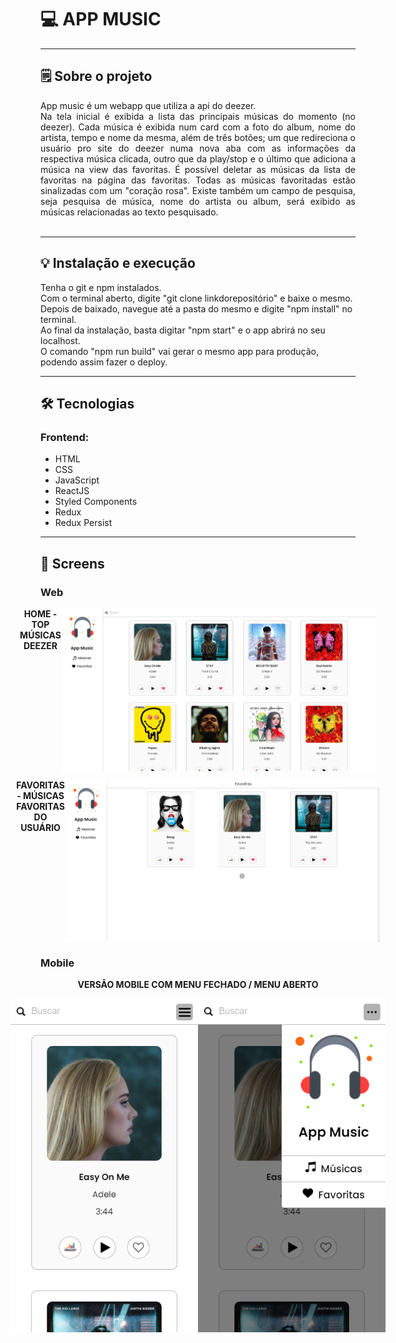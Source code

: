 # 💻 APP MUSIC

---

## 🗒️ Sobre o projeto

<div style="text-align: justify;">
App music é um webapp que utiliza a api do deezer. <br />Na tela inicial é exibida a lista das principais músicas do momento (no deezer). 
Cada música é exibida num card com a foto do album, nome do artista, tempo e nome da mesma, além de três botões; um que redireciona o usuário
pro site do deezer numa nova aba com as informações da respectiva música clicada, outro que da play/stop e o último que adiciona a música na view das favoritas.
É possível deletar as músicas da lista de favoritas na página das favoritas. Todas as músicas favoritadas estão sinalizadas com um "coração rosa".
Existe também um campo de pesquisa, seja pesquisa de música, nome do artista ou album, será exibido as músicas relacionadas ao texto pesquisado. <br /><br />
</div>

---

## 💡 Instalação e execução

Tenha o git e npm instalados.<br />
Com o terminal aberto, digite "git clone linkdorepositório" e baixe o mesmo.<br />
Depois de baixado, navegue até a pasta do mesmo e digite "npm install" no terminal.<br />
Ao final da instalação, basta digitar "npm start" e o app abrirá no seu localhost.<br />
O comando "npm run build" vai gerar o mesmo app para produção, podendo assim fazer o deploy.

---

## 🛠 Tecnologias

### Frontend:

- HTML
- CSS
- JavaScript
- ReactJS
- Styled Components
- Redux
- Redux Persist

---

## 🎨 Screens

### Web

<p align="center" style="display: flex; align-items: flex-start; justify-content: center;">
  <b>HOME - TOP MÚSICAS DEEZER</b>
  <img alt="home" src="./fts-readme/home.png" width="1000px">
</p>

<p align="center" style="display: flex; align-items: flex-start; justify-content: center;">
  <b>FAVORITAS - MÚSICAS FAVORITAS DO USUÁRIO</b>
  <img alt="favoritas" src="./fts-readme/favoritas.png" width="1000px">
</p>

### Mobile

<p align="center" style="display: flex; align-items: flex-start; justify-content: center;">
<b>VERSÃO MOBILE COM MENU FECHADO / MENU ABERTO</b>
<div align="center" style="display: flex; align-items: flex-start; justify-content: center;">
  <img alt="home" src="./fts-readme/mobile-menu-fechado.png" width="300px">
  <img alt="favoritas" src="./fts-readme/mobile-menu-aberto.png" width="300px">
</div>
</p>
